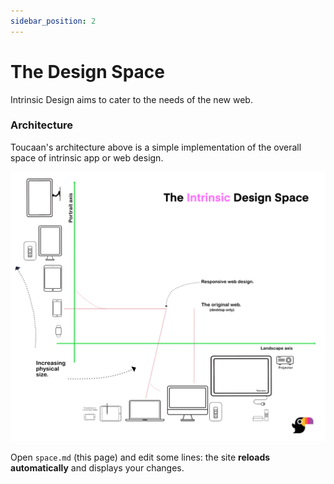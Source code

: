```yaml
---
sidebar_position: 2
---
```


# The Design Space

Intrinsic Design aims to cater to the needs of the new web.


### Architecture

Toucaan's architecture above is a simple implementation of the overall space of intrinsic app or web design.

![Intrinsic Design Space](img/intrinsic-design-space.jpg)


Open `space.md` (this page) and edit some lines: the site **reloads automatically** and displays your changes.